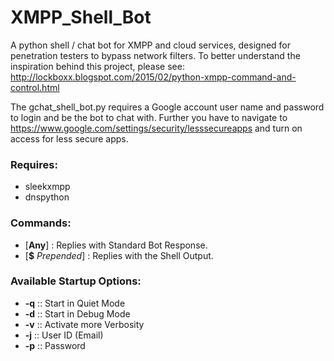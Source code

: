 # XMPP_Shell_Bot
A python shell / chat bot for XMPP and cloud services, designed for penetration testers to bypass network filters.
To better understand the inspiration behind this project, please see: http://lockboxx.blogspot.com/2015/02/python-xmpp-command-and-control.html

The gchat_shell_bot.py requires a Google account user name and password to login and be the bot to chat with. 
Further you have to navigate to https://www.google.com/settings/security/lesssecureapps and turn on access for less secure apps.

### Requires:
  - sleekxmpp
  - dnspython

### Commands:
- [**Any**] : Replies with Standard Bot Response.
- [**$** *Prepended*] : Replies with the Shell Output.

### Available Startup Options:
- **-q** :: Start in Quiet Mode
- **-d** :: Start in Debug Mode
- **-v** :: Activate more Verbosity
- **-j** :: User ID (Email)
- **-p** :: Password



